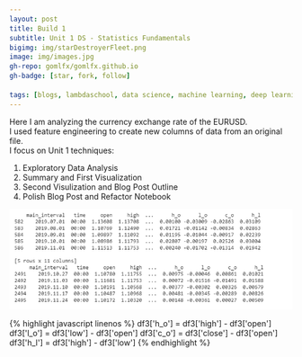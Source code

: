 ```yaml
---
layout: post
title: Build 1
subtitle: Unit 1 DS - Statistics Fundamentals
bigimg: img/starDestroyerFleet.png
image: img/images.jpg
gh-repo: gomlfx/gomlfx.github.io
gh-badge: [star, fork, follow]

tags: [blogs, lambdaschool, data science, machine learning, deep learning, artifical intelligence, engineering, python, coding, programming]
---
```

Here I am analyzing the currency exchange rate of the EURUSD.  
I used feature engineering to create new columns of data from an original file.  
I focus on Unit 1 techniques:  
1. Exploratory Data Analysis
2. Summary and First Visualization
3. Second Visulization and Blog Post Outline
4. Polish Blog Post and Refactor Notebook

![](/img/pic1.png)

{% highlight javascript linenos %}
df3['h_o'] = df3['high'] - df3['open']
df3['l_o'] = df3['low'] - df3['open']
df3['c_o'] = df3['close'] - df3['open']
df3['h_l'] = df3['high'] - df3['low']
{% endhighlight %}



